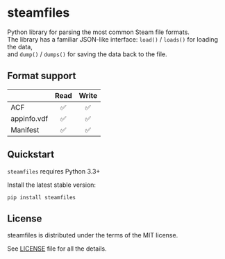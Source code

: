 # steamfiles
Python library for parsing the most common Steam file formats.  
The library has a familiar JSON-like interface: ```load()``` / ```loads()``` for loading the data,  
and ```dump()``` / ```dumps()``` for saving the data back to the file.

## Format support
|             | Read  | Write |
| ----------- | :---: | :---: |
| ACF         | ✅ | ✅ |
| appinfo.vdf | ✅ | ✅ |
| Manifest    | ✅ | ✅ |

## Quickstart

```steamfiles``` requires Python 3.3+

Install the latest stable version:

    pip install steamfiles

## License

steamfiles is distributed under the terms of the MIT license.

See [LICENSE](LICENSE) file for all the details.

